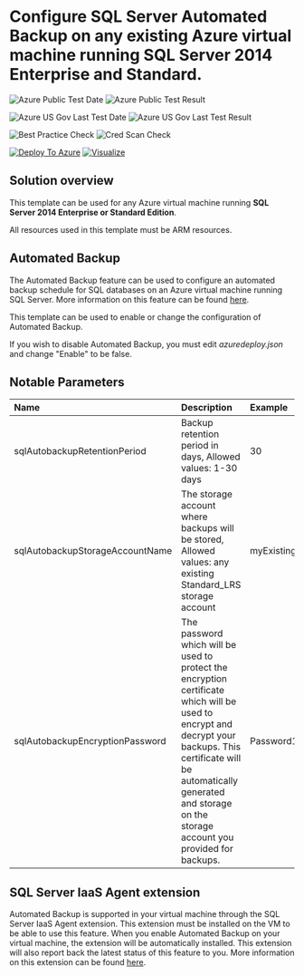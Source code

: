 # Configure SQL Server Automated Backup on any existing Azure virtual machine running SQL Server 2014 Enterprise and Standard.

![Azure Public Test Date](https://azurequickstartsservice.blob.core.windows.net/badges/101-vm-sql-existing-autobackup-update/PublicLastTestDate.svg)
![Azure Public Test Result](https://azurequickstartsservice.blob.core.windows.net/badges/101-vm-sql-existing-autobackup-update/PublicDeployment.svg)

![Azure US Gov Last Test Date](https://azurequickstartsservice.blob.core.windows.net/badges/101-vm-sql-existing-autobackup-update/FairfaxLastTestDate.svg)
![Azure US Gov Last Test Result](https://azurequickstartsservice.blob.core.windows.net/badges/101-vm-sql-existing-autobackup-update/FairfaxDeployment.svg)

![Best Practice Check](https://azurequickstartsservice.blob.core.windows.net/badges/101-vm-sql-existing-autobackup-update/BestPracticeResult.svg)
![Cred Scan Check](https://azurequickstartsservice.blob.core.windows.net/badges/101-vm-sql-existing-autobackup-update/CredScanResult.svg)

[![Deploy To Azure](https://raw.githubusercontent.com/fathym-it/azure-quickstart-templates/master/1-CONTRIBUTION-GUIDE/images/deploytoazure.svg?sanitize=true)](https://portal.azure.com/#create/Microsoft.Template/uri/https%3A%2F%2Fraw.githubusercontent.com%2Ffathym-it%2Fazure-quickstart-templates%2Fmaster%2F101-vm-sql-existing-autobackup-update%2Fazuredeploy.json)  [![Visualize](https://raw.githubusercontent.com/fathym-it/azure-quickstart-templates/master/1-CONTRIBUTION-GUIDE/images/visualizebutton.svg?sanitize=true)](http://armviz.io/#/?load=https%3A%2F%2Fraw.githubusercontent.com%2Ffathym-it%2Fazure-quickstart-templates%2Fmaster%2F101-vm-sql-existing-autobackup-update%2Fazuredeploy.json)
  

  

## Solution overview

This template can be used for any Azure virtual machine running **SQL Server 2014 Enterprise or Standard Edition**.

All resources used in this template must be ARM resources.

## Automated Backup

The Automated Backup feature can be used to configure an automated backup schedule for SQL databases on an Azure virtual machine running SQL Server. More information on this feature can be found [here](https://azure.microsoft.com/en-us/documentation/articles/virtual-machines-windows-sql-automated-backup/).

This template can be used to enable or change the configuration of Automated Backup.

If you wish to disable Automated Backup, you must edit *azuredeploy.json* and change "Enable" to be false.

## Notable Parameters

|Name|Description|Example|
|:---|:---------------------|:---------------|
|sqlAutobackupRetentionPeriod|Backup retention period in days, Allowed values: 1-30 days|30|
|sqlAutobackupStorageAccountName|The storage account where backups will be stored, Allowed values: any existing Standard_LRS storage account|myExistingBackupStoragAccountName|
|sqlAutobackupEncryptionPassword|The password which will be used to protect the encryption certificate which will be used to encrypt and decrypt your backups. This certificate will be automatically generated and storage on the storage account you provided for backups.|Password123|

## SQL Server IaaS Agent extension

Automated Backup is supported in your virtual machine through the SQL Server IaaS Agent extension. This extension must be installed on the VM to be able to use this feature. When you enable Automated Backup on your virtual machine, the extension will be automatically installed. This extension will also report back the latest status of this feature to you. More information on this extension can be found [here](https://azure.microsoft.com/en-us/documentation/articles/virtual-machines-windows-sql-server-agent-extension/).


